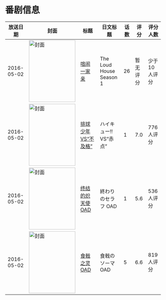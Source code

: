 # 番剧信息

|放送日期|封面|标题|日文标题|话数|评分|评分人数|
|---|---|---|---|---|---|---|
|2016-05-02|<img src="https://lain.bgm.tv/pic/cover/c/79/1c/193267_RQl9F.jpg" alt="封面" style="width:150px;height:200px;object-fit:cover;">|[喧闹一家亲](https://bangumi.tv/subject/193267)|The Loud House Season 1|26|暂无评分|少于10人评分|
|2016-05-02|<img src="https://lain.bgm.tv/pic/cover/c/7c/67/144852_zpkc3.jpg" alt="封面" style="width:150px;height:200px;object-fit:cover;">|[排球少年 VS“不及格”](https://bangumi.tv/subject/144852)|ハイキュー!! VS“赤点”|1|7.0|776人评分|
|2016-05-02|<img src="https://lain.bgm.tv/pic/cover/c/da/55/148096_Dzdz5.jpg" alt="封面" style="width:150px;height:200px;object-fit:cover;">|[终结的炽天使 OAD](https://bangumi.tv/subject/148096)|終わりのセラフ OAD|1|5.6|536人评分|
|2016-05-02|<img src="https://lain.bgm.tv/pic/cover/c/a1/58/148098_al7dD.jpg" alt="封面" style="width:150px;height:200px;object-fit:cover;">|[食戟之灵 OAD](https://bangumi.tv/subject/148098)|食戟のソーマ OAD|5|6.6|819人评分|
